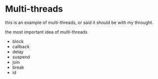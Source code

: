# Multi-threads

this is an example of multi-threads, or said it should be with my throught.

the most important idea of multi-threads
+ block
+ callback
+ delay
+ suspend
+ join
+ break
+ id
